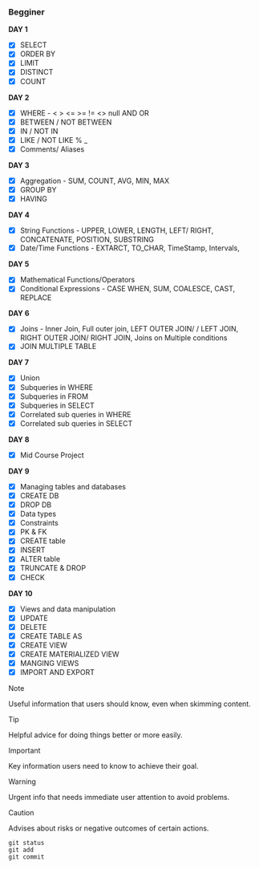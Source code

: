### Begginer

**DAY 1**
-   [x] SELECT
-   [x] ORDER BY
-   [x] LIMIT
-   [x] DISTINCT
-   [x] COUNT

**DAY 2**
-   [x] WHERE - < > <= >= != <> null AND OR
-   [x] BETWEEN / NOT BETWEEN
-   [x] IN / NOT IN
-   [x] LIKE / NOT LIKE % _
-   [x] Comments/ Aliases

**DAY 3**
-   [x] Aggregation - SUM, COUNT, AVG, MIN, MAX
-   [x] GROUP BY 
-   [x] HAVING

**DAY 4**
-   [x] String Functions - UPPER, LOWER, LENGTH, LEFT/ RIGHT, CONCATENATE, POSITION, SUBSTRING
-   [x] Date/Time Functions - EXTARCT, TO_CHAR, TimeStamp, Intervals, 

**DAY 5**
-   [x] Mathematical Functions/Operators
-   [x] Conditional Expressions - CASE WHEN, SUM, COALESCE, CAST, REPLACE

**DAY 6**
-   [x] Joins - Inner Join, Full outer join, LEFT OUTER JOIN/ / LEFT JOIN, RIGHT OUTER JOIN/ RIGHT JOIN, Joins on Multiple conditions
-   [x] JOIN MULTIPLE TABLE

**DAY 7**
-   [x] Union
-   [x] Subqueries in WHERE
-   [x] Subqueries in FROM
-   [x] Subqueries in SELECT
-   [x] Correlated sub queries in WHERE
-   [x] Correlated sub queries in SELECT
         
**DAY 8**
-   [x] Mid Course Project

**DAY 9**
-   [x] Managing tables and databases
-   [x] CREATE DB
-   [x] DROP DB
-   [x] Data types
-   [x] Constraints
-   [x] PK & FK
-   [x] CREATE table
-   [x] INSERT
-   [x] ALTER table
-   [x] TRUNCATE & DROP
-   [x] CHECK

**DAY 10**
-   [x] Views and data manipulation
-   [x] UPDATE
-   [x] DELETE
-   [x] CREATE TABLE AS
-   [x] CREATE VIEW
-   [x] CREATE MATERIALIZED VIEW
-   [x] MANGING VIEWS
-   [x] IMPORT AND EXPORT

> [!NOTE]
> Useful information that users should know, even when skimming content.

> [!TIP]
> Helpful advice for doing things better or more easily.

> [!IMPORTANT]
> Key information users need to know to achieve their goal.

> [!WARNING]
> Urgent info that needs immediate user attention to avoid problems.

> [!CAUTION]
> Advises about risks or negative outcomes of certain actions.
>
```
git status
git add
git commit
```
